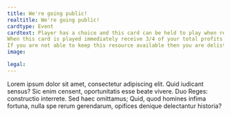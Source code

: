 ```yaml
---
title: We're going public!
realtitle: We're going public! 
cardtype: Event
cardtext: Player has a choice and this card can be held to play when ready at the beginning of a turn.
When this card is played immediately receive 3/4 of your total profits per turn. However you lose 1 point of loyalty and must always have one resource per turn dedicated to this card.
If you are not able to keep this resource available then you are delisted and lose 1 point of Longevity and Loyalty.
image: 

legal: 
---
```

Lorem ipsum dolor sit amet, consectetur adipiscing elit. Quid iudicant sensus? Sic enim censent, oportunitatis esse beate vivere. Duo Reges: constructio interrete. Sed haec omittamus; Quid, quod homines infima fortuna, nulla spe rerum gerendarum, opifices denique delectantur historia?

